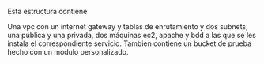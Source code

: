 Esta estructura contiene

Una vpc con un internet gateway y tablas de enrutamiento y dos subnets, una pública y una privada, dos máquinas ec2, apache y bdd a las que se les instala el correspondiente servicio. Tambien contiene un bucket de prueba hecho con un modulo personalizado.